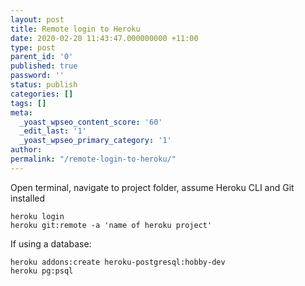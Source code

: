 ```yaml
---
layout: post
title: Remote login to Heroku
date: 2020-02-20 11:43:47.000000000 +11:00
type: post
parent_id: '0'
published: true
password: ''
status: publish
categories: []
tags: []
meta:
  _yoast_wpseo_content_score: '60'
  _edit_last: '1'
  _yoast_wpseo_primary_category: '1'
author:
permalink: "/remote-login-to-heroku/"
---
```

<!-- wp:paragraph -->

Open terminal, navigate to project folder, assume Heroku CLI and Git installed

<!-- /wp:paragraph -->

<!-- wp:preformatted -->

```
heroku login
heroku git:remote -a 'name of heroku project'
```

<!-- /wp:preformatted -->

<!-- wp:paragraph -->

If using a database:

<!-- /wp:paragraph -->

<!-- wp:preformatted -->

```
heroku addons:create heroku-postgresql:hobby-dev
heroku pg:psql
```

<!-- /wp:preformatted -->

<!-- wp:paragraph -->

<!-- /wp:paragraph -->

